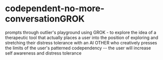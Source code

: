 # codependent-no-more-conversationGROK
prompts through outlier's playground using GROK - to explore the idea of a therapeutic tool that actually places a user into the position of exploring and stretching their distress tolerance with an AI OTHER who creatively presses the limits of the user's patterned codependency -- the user will increase self awareness and distress tolerance 
